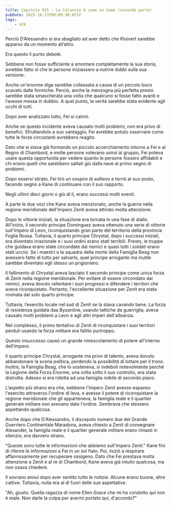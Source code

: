 ```yaml
---
title: Capitolo 815 - La Calunnia è come un Seme (seconda parte)
pubDate: 2025-10-23T08:09:30.072Z
tags:
    - htk
---
```



Perciò D’Alessandro si era sbagliato ad aver detto che Kluivert sarebbe apparso da un momento all’altro.


Era questo il punto debole.


Sebbene non fosse sufficiente a smontare completamente la sua storia, avrebbe fatto sì che le persone iniziassero a nutrire dubbi sulla sua versione.


Anche un'enorme diga sarebbe collassata a causa di un piccolo buco scavato dalle formiche. Perciò, anche la menzogna più perfetta presto sarebbe stata smascherata una volta che qualcuno si fosse fatto avanti e l’avesse messa in dubbio. A quel punto, la verità sarebbe stata evidente agli occhi di tutti.


Dopo aver analizzato tutto, Fei si calmò.


Anche se questo incidente aveva causato molti problemi, non era privo di benefici. Sfruttandolo a suo vantaggio, Fei avrebbe potuto osservare come tutte le forze circostanti avrebbero reagito.


Dato che si stava già formando un piccolo accerchiamento intorno a Fei e al Regno di Chambord, e molte persone volevano unirsi al gruppo, Fei poteva usare questa opportunità per vedere quanto le persone fossero affidabili e chi erano quelli che sarebbero saltati giù dalla nave al primo segno di problemi.


Dopo essersi stirato, Fei tirò un sospiro di sollievo e tornò al suo posto, facendo segno a Kane di continuare con il suo rapporto.


Negli ultimi dieci giorni o giù di lì, erano successi molti eventi.


A parte le due voci che Kane aveva menzionato, anche la guerra nella regione meridionale dell'Impero Zenit aveva attirato molta attenzione.


Dopo le vittorie iniziali, la situazione era tornata in una fase di stallo. All'inizio, il secondo principe Dominguez aveva ottenuto una serie di vittorie sull'Impero di Leon, riconquistando gran parte del territorio della provincia Foglia Rossa. Tuttavia, il quarto principe Chrystal, dopo i successi iniziali, era diventato irrazionale e i suoi ordini erano stati terribili.
Presto, le truppe che guidava erano state circondate dai nemici e quasi tutti i soldati erano stati uccisi. Se i maestri e la squadra della morte della Famiglia Beag non avessero fatto di tutto per salvarlo, quel principe arrogante ma inutile sarebbe diventato egli stesso un prigioniero.


Il fallimento di Chrystal aveva lasciato il secondo principe come unica forza di Zenit nella regione meridionale. Per evitare di essere circondato dai nemici, aveva dovuto rallentare i suoi progressi e difendere i territori che aveva riconquistato. Pertanto, l'eccellente situazione per Zenit era stata rovinata dal solo quarto principe.


Tuttavia, l’esercito locale nel sud di Zenit se la stava cavando bene. La forza di resistenza guidata daa Byzantine, usando tattiche da guerriglia, aveva causato molti problemi a Leon e agli altri imperi dell'alleanza.


Nel complesso, il primo tentativo di Zenit di riconquistare i suoi territori perduti usando la forza militare era fallito purtroppo.


Questo insuccesso causò un grande rimescolamento di potere all'interno dell’impero.


Il quarto principe Chrystal, arrogante ma privo di talento, aveva dovuto abbandonare la scena politica, perdendo la possibilità di lottare per il trono. Inoltre, la Famiglia Beag, che lo sosteneva, si indebolì notevolmente perché la Legione della Forza Enorme, una volta sotto il suo controllo, era stata distrutta. Adesso si era ridotta ad una famiglia nobile di secondo piano.


L’aspetto più strano era che, sebbene l'Impero Zenit avesse espanso l'esercito attraverso l'ordine di leva, e avesse il potere di riconquistare la regione meridionale che gli apparteneva, la famiglia reale e il quartier generale militare non avevano dato l'ordine. Sembrava che stessero aspettando qualcosa.


Anche dopo che D'Alessandro, il discepolo numero due del Grande Guerriero Continentale Maradona, aveva chiesto a Zenit di consegnare Alexander, la famiglia reale e il quartier generale militare erano rimasti in silenzio; era davvero strano.


"Queste sono tutte le informazioni che abbiamo sull'Impero Zenit." Kane finì di riferire le informazioni a Fei in un sol fiato. Poi, iniziò a respirare affannosamente per recuperare ossigeno. Dato che Fei prestava molta attenzione a Zenit e al re di Chambord, Kane aveva già intuito qualcosa, ma non osava chiedere.


Il sovrano annuì dopo aver sentito tutte le notizie. Alcune erano buone, altre cattive. Tuttavia, nulla era al di fuori delle sue aspettative.


"Ah, giusto. Quella ragazza di nome Ellen Grace che mi ha condotto qui non è male. Non darle la colpa per avermi portato qui, d'accordo?"

